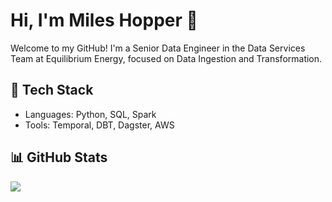 # Hi, I'm Miles Hopper 👋

Welcome to my GitHub! I'm a Senior Data Engineer in the Data Services Team at Equilibrium Energy, focused on Data Ingestion and Transformation.

## 🔧 Tech Stack
- Languages: Python, SQL, Spark
- Tools: Temporal, DBT, Dagster, AWS

## 📊 GitHub Stats
![](http://github-profile-summary-cards.vercel.app/api/cards/profile-details?username=miles-hopper-eq&theme=2077)

